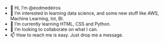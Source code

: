- 👋 Hi, I’m @eodmedeiros
- 👀 I’m interested in learning data science, and some new stuff like AWS, Machine Learning, Iot, BI.
- 🌱 I’m currently learning HTML, CSS and Python.
- 💞️ I’m looking to collaborate on what I can.
- 📫 How to reach me is easy. Just drop me a message.

<!---
eodmedeiros/eodmedeiros is a ✨ special ✨ repository because its `README.md` (this file) appears on your GitHub profile.
You can click the Preview link to take a look at your changes.
--->
